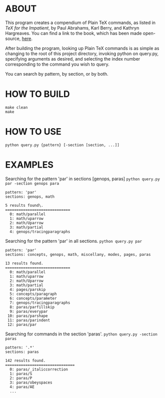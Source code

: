 ABOUT
===
This program creates a compendium of Plain TeX commands, as listed in _TeX for the Impatient_, by Paul Abrahams, Karl Berry, and Kathryn Hargreaves. You can find a link to the book, which has been made open-source, [here](https://ctan.org/pkg/impatient).

After building the program, looking up Plain TeX commands is as simple as changing to the root of this project directory, invoking python on query.py, specifying arguments as desired, and selecting the index number corresponding to the command you wish to query.

You can search by pattern, by section, or by both.

HOW TO BUILD
===
`make clean`  
`make`

HOW TO USE
===
`python query.py {pattern} [-section [section, ...]]`

EXAMPLES
===
Searching for the pattern 'par' in sections [genops, paras]
`python query.py par -section genops para`

    pattern: 'par'
    sections: genops, math
    
    5 results found\.
    =============================
      0: math/parallel
      1: math/uparrow
      2: math/Uparrow
      3: math/partial
      4: genops/tracingparagraphs

Searching for the pattern 'par' in all sections.
`python query.py par`

    pattern: 'par'
    sections: concepts, genops, math, miscellany, modes, pages, paras
    
    13 results found.
    =============================
      0: math/parallel
      1: math/uparrow
      2: math/Uparrow
      3: math/partial
      4: pages/parskip
      5: concepts/paragraph
      6: concepts/parameter
      7: genops/tracingparagraphs
      8: paras/parfillskip
      9: paras/everypar
     10: paras/parshape
     11: paras/parindent
     12: paras/par

Searching for commands in the section 'paras'.
`python query.py -section paras`

    pattern: '.*'
    sections: paras
    
    142 results found.
    ===============================
      0: paras/_italiccorrection
      1: paras/S
      2: paras/P
      3: paras/obeyspaces
      4: paras/AE
      ...
